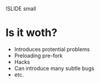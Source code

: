 !SLIDE small

# Is it woth?

* Introduces protential problems
* Preloading pre-fork
* Hacks
* Can introduce many subtle bugs
* etc.
